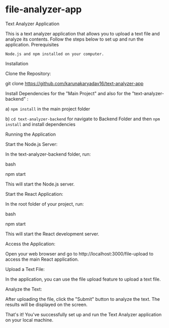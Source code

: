 # file-analyzer-app

Text Analyzer Application

This is a text analyzer application that allows you to upload a text file and analyze its contents. Follow the steps below to set up and run the application.
Prerequisites

    Node.js and npm installed on your computer.

Installation

Clone the Repository:

git clone https://github.com/karunakaryadav16/text-analyzer-app

Install Dependencies for the "Main Project" and also for the "text-analyzer-backend" :

 a) `npm install` in the main project folder

 b) `cd text-analyzer-backend` for navigate to Backend Folder and then
    `npm install` and install dependencies

Running the Application

Start the Node.js Server:

In the text-analyzer-backend folder, run:

bash

npm start

This will start the Node.js server.

Start the React Application:

In the root folder of your project, run:

bash

npm start

This will start the React development server.

Access the Application:

Open your web browser and go to http://localhost:3000/file-upload to access the main React application.

Upload a Text File:

In the application, you can use the file upload feature to upload a text file.

Analyze the Text:

After uploading the file, click the "Submit" button to analyze the text. The results will be displayed on the screen.

That's it! You've successfully set up and run the Text Analyzer application on your local machine.
